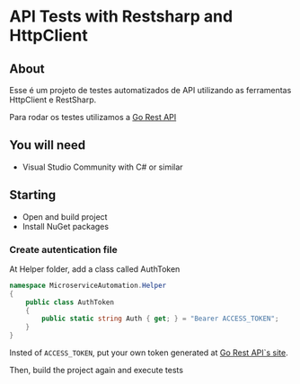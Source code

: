 # API Tests with Restsharp and HttpClient 


## About 
Esse é um projeto de testes automatizados de API utilizando as ferramentas HttpClient e RestSharp. 

Para rodar os testes utilizamos a [Go Rest API](https://gorest.co.in/)


## You will need
- Visual Studio Community with C# or similar

## Starting
- Open and build project 
- Install NuGet packages 


### Create autentication file 
At Helper folder, add a class called AuthToken

```c#
namespace MicroserviceAutomation.Helper
{
    public class AuthToken
    {
        public static string Auth { get; } = "Bearer ACCESS_TOKEN";
    }
}
```

Insted of `ACCESS_TOKEN`, put your own token generated at [Go Rest API`s site](https://gorest.co.in/).  

Then, build the project again and execute tests 



